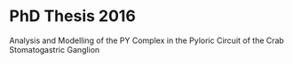 # PhD Thesis 2016
Analysis and Modelling of the PY Complex in the Pyloric Circuit of the Crab Stomatogastric Ganglion
